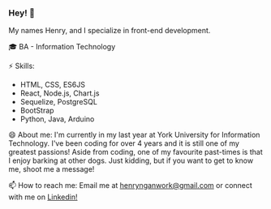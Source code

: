 ### Hey! 👋

My names Henry, and I specialize in front-end development.

🎓 BA - Information Technology

⚡ Skills: 

- HTML, CSS, ES6JS
- React, Node.js, Chart.js
- Sequelize, PostgreSQL
- BootStrap
- Python, Java, Arduino



😄 About me: I'm currently in my last year at York University for Information Technology. I've been coding for over 4 years and it is still one of my greatest passions! Aside from coding, one of my favourite past-times is that I enjoy barking at other dogs. Just kidding, but if you want to get to know me, shoot me a message! 


📫 How to reach me: Email me at henrynganwork@gmail.com or connect with me on [Linkedin!](https://ca.linkedin.com/in/henry-ngan-183620b6)

 
